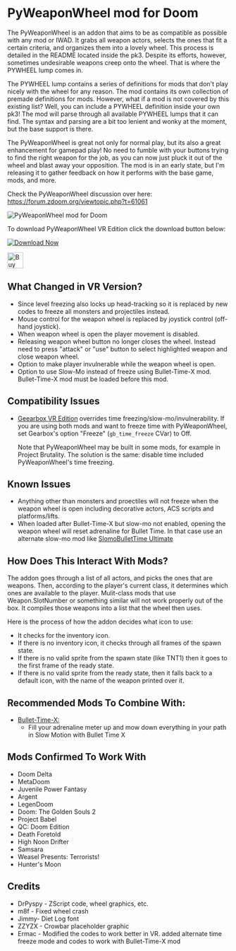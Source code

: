 # PyWeaponWheel mod for Doom

The PyWeaponWheel is an addon that aims to be as compatible as possible with any mod or IWAD. It grabs all weapon actors, selects the ones that fit a certain criteria, and organizes them into a lovely wheel. This process is detailed in the README located inside the pk3. Despite its efforts, however, sometimes undesirable weapons creep onto the wheel. That is where the PYWHEEL lump comes in.

The PYWHEEL lump contains a series of definitions for mods that don't play nicely with the wheel for any reason. The mod contains its own collection of premade definitions for mods. However, what if a mod is not covered by this existing list? Well, you can include a PYWHEEL definition inside your own pk3! The mod will parse through all available PYWHEEL lumps that it can find. The syntax and parsing are a bit too lenient and wonky at the moment, but the base support is there.

The PyWeaponWheel is great not only for normal play, but its also a great enhancement for gamepad play! No need to fumble with your buttons trying to find the right weapon for the job, as you can now just pluck it out of the wheel and blast away your opposition. The mod is in an early state, but I'm releasing it to gather feedback on how it performs with the base game, mods, and more.

Check the PyWeaponWheel discussion over here: https://forum.zdoom.org/viewtopic.php?t=61061

![PyWeaponWheel mod for Doom](https://i.imgflip.com/7ahr9t.gif)

To download PyWeaponWheel VR Edition click the download button below:

[![Download Now](https://raster.shields.io/github/downloads/iAmErmac/PyWeaponWheel-VR/total)](https://github.com/iAmErmac/PyWeaponWheel-VR/releases/latest)

[<img src="https://cdn.ko-fi.com/cdn/kofi2.png?v=2" height="36" alt="Buy me a Cofee!">](https://ko-fi.com/ermac)

## What Changed in VR Version?
* Since level freezing also locks up head-tracking so it is replaced by new codes to freeze all monsters and projectiles instead.
* Mouse control for the weapon wheel is replaced by joystick control (off-hand joystick).
* When weapon wheel is open the player movement is disabled.
* Releasing weapon wheel button no longer closes the wheel. Instead need to press "attack" or "use" button to select highlighted weapon and close weapon wheel.
* Option to make player invulnerable while the weapon wheel is open.
* Option to use Slow-Mo instead of freeze using Bullet-Time-X mod. Bullet-Time-X mod must be loaded before this mod.

## Compatibility Issues

- [Geearbox VR Edition](https://github.com/iAmErmac/gearbox/tree/questzdoom)
  overrides time freezing/slow-mo/invulnerability. If you are using both mods and want to freeze time with PyWeaponWheel, set Gearbox's option "Freeze" (`gb_time_freeze` CVar) to Off.

  Note that PyWeaponWheel may be built in some mods, for example in Project Brutality. The solution is the same: disable time included PyWeaponWheel's time freezing.

## Known Issues
* Anything other than monsters and proectiles will not freeze when the weapon wheel is open including decorative actors, ACS scripts and platforms/lifts.
* When loaded after Bullet-Time-X but slow-mo not enabled, opening the weapon wheel will reset adrenaline for Bullet Time. In that case use an alternate slow-mo mod like [SlomoBulletTime Ultimate](https://www.moddb.com/addons/slomobullettime-ultimate-r3)
	
## How Does This Interact With Mods?

The addon goes through a list of all actors, and picks the ones that are weapons. Then, according to the player's current class, it determines which ones are available to the player. Mulit-class mods that use Weapon.SlotNumber or something similar will not work properly out of the box. It compiles those weapons into a list that the wheel then uses.

Here is the process of how the addon decides what icon to use:
* It checks for the inventory icon.
* If there is no inventory icon, it checks through all frames of the spawn state.
* If there is no valid sprite from the spawn state (like TNT1) then it goes to the first frame of the ready state.
* If there is no valid sprite from the ready state, then it falls back to a default icon, with the name of the weapon printed over it.

## Recommended Mods To Combine With:

* [Bullet-Time-X:](https://www.moddb.com/games/doom-ii/addons/bullet-time-x)
  - Fill your adrenaline meter up and mow down everything in your path in Slow Motion with Bullet Time X

## Mods Confirmed To Work With
* Doom Delta
* MetaDoom
* Juvenile Power Fantasy
* Argent
* LegenDoom
* Doom: The Golden Souls 2
* Project Babel
* QC: Doom Edition
* Death Foretold
* High Noon Drifter
* Samsara
* Weasel Presents: Terrorists!
* Hunter's Moon

## Credits
* DrPyspy - ZScript code, wheel graphics, etc.
* m8f - Fixed wheel crash
* Jimmy- Diet Log font
* ZZYZX - Crowbar placeholder graphic
* Ermac - Modified the codes to work better in VR. added alternate time freeze mode and codes to work with Bullet-Time-X mod